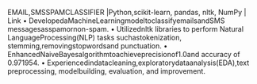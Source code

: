  EMAIL,SMSSPAMCLASSIFIER |Python,scikit-learn, pandas,
 nltk, NumPy | Link
 • DevelopedaMachineLearningmodeltoclassifyemailsandSMS
 messagesasspamornon-spam.
 • Utilizednltk libraries to perform Natural LanguageProcessing(NLP)
 tasks suchastokenization, stemming,removingstopwordsand
 punctuation.
 • EnhancedNaiveBayesalgorithmtoachieveprecisionof1.0and
 accuracy of 0.971954.
 • Experiencedindatacleaning,exploratorydataanalysis(EDA),text
 preprocessing, modelbuilding, evaluation, and improvement.
